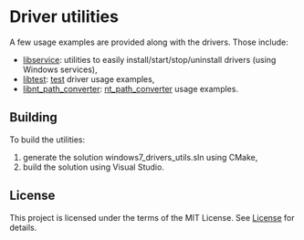 # Driver utilities

A few usage examples are provided along with the drivers.
Those include:

* [libservice]: utilities to easily install/start/stop/uninstall drivers
  (using Windows services),
* [libtest]: [test] driver usage examples,
* [libnt_path_converter]: [nt_path_converter] usage examples.

## Building

To build the utilities:

1. generate the solution windows7_drivers_utils.sln using CMake,
2. build the solution using Visual Studio.

## License

This project is licensed under the terms of the MIT License.
See [License] for details.



[license]: ../README.md#license
[libservice]: libservice/README.md
[libtest]: libtest/README.md
[test]: ../src/test
[libnt_path_converter]: libnt_path_converter/README.md
[nt_path_converter]: ../src/nt_path_converter
